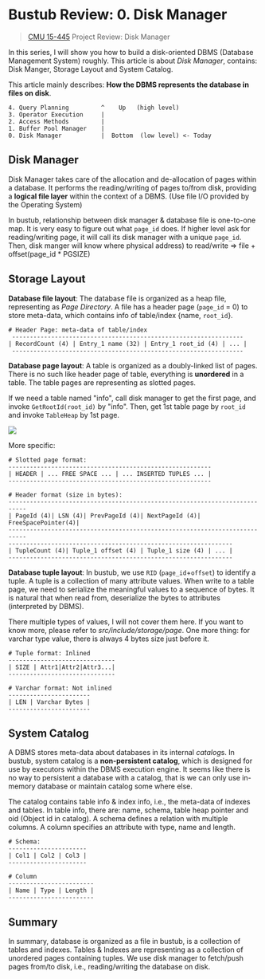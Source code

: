 # Bustub Review: 0. Disk Manager

> [CMU 15-445](https://15445.courses.cs.cmu.edu/fall2021/) Project Review: Disk Manager

In this series, I will show you how to build a disk-oriented DBMS (Database Management System) roughly. This article is about *Disk Manager*, contains: Disk Manger, Storage Layout and System Catalog.

This article mainly describes: **How the DBMS represents the database in files on disk**.

```
4. Query Planning         ^    Up   (high level)
3. Operator Execution     |
2. Access Methods         |
1. Buffer Pool Manager    |
0. Disk Manager           |  Bottom  (low level) <- Today
```

## Disk Manager

Disk Manager takes care of the allocation and de-allocation of pages within a database. It performs the reading/writing of pages to/from disk, providing a **logical file layer** within the context of a DBMS. (Use file I/O provided by the Operating System)

In bustub, relationship between disk manager & database file is one-to-one map. It is very easy to figure out what `page_id` does. If higher level ask for reading/writing page, it will call its disk manager with a unique `page_id`. Then, disk manger will know where  physical address) to read/write => file + offset(page_id * PGSIZE)

## Storage Layout

**Database file layout**:
The database file is organized as a heap file, representing as *Page Directory*. A file has a header page (`page_id` = 0) to store meta-data, which contains info of table/index {name, `root_id`}.

```
# Header Page: meta-data of table/index
 -----------------------------------------------------------------
| RecordCount (4) | Entry_1 name (32) | Entry_1 root_id (4) | ... |
 -----------------------------------------------------------------
```

**Database page layout**:
A table is organized as a doubly-linked list of pages. There is no such like header page of table, everything is **unordered** in a table. The table pages are representing as slotted pages.

If we need a table named "info", call disk manager to get the first page, and invoke `GetRootId(root_id)` by "info". Then, get 1st table page by `root_id` and invoke `TableHeap` by 1st page.

<img src="https://user-images.githubusercontent.com/70138429/196034238-56a962ef-336a-4deb-8eef-18b67ab96ffe.png"/>

More specific:
```
# Slotted page format:
---------------------------------------------------------
| HEADER | ... FREE SPACE ... | ... INSERTED TUPLES ... |
---------------------------------------------------------

# Header format (size in bytes):
---------------------------------------------------------------------------
| PageId (4)| LSN (4)| PrevPageId (4)| NextPageId (4)| FreeSpacePointer(4)|
---------------------------------------------------------------------------
---------------------------------------------------------------
| TupleCount (4)| Tuple_1 offset (4) | Tuple_1 size (4) | ... |
---------------------------------------------------------------
```

**Database tuple layout**:
In bustub, we use `RID` (`page_id`+`offset`) to identify a tuple. A tuple is a collection of many attribute values. When write to a table page, we need to serialize the meaningful values to a sequence of bytes. It is natural that when read from, deserialize the bytes to attributes (interpreted by DBMS).

There multiple types of values, I will not cover them here. If you want to know more, please refer to *src/include/storage/page*. One more thing: for varchar type value, there is always 4 bytes size just before it.

```
# Tuple format: Inlined
------------------------------
| SIZE | Attr1|Attr2|Attr3...|
------------------------------

# Varchar format: Not inlined
-----------------------
| LEN | Varchar Bytes |
-----------------------
```

## System Catalog

A DBMS stores meta-data about databases in its internal *catalog*s. In bustub, system catalog is a **non-persistent catalog**, which is designed for use by executors within the DBMS execution engine. It seems like there is no way to persistent a database with a catalog, that is we can only use in-memory database or maintain catalog some where else.

The catalog contains table info & index info, i.e., the meta-data of indexes and tables. In table info, there are: name, schema, table heap pointer and oid (Object id in catalog). A schema defines a relation with multiple columns. A column specifies an attribute with type, name and length.

```
# Schema:
----------------------
| Col1 | Col2 | Col3 |
----------------------

# Column
------------------------
| Name | Type | Length |
------------------------
```

## Summary

In summary, database is organized as a file in bustub, is a collection of tables and indexes. Tables & Indexes are representing as a collection of unordered pages containing tuples. We use disk manager to fetch/push pages from/to disk, i.e., reading/writing the database on disk.
